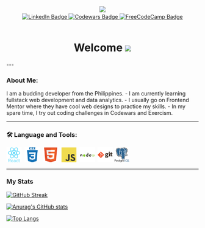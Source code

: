 <div id="header" align="center">
  <img src="https://media.giphy.com/media/ZEUODEtQiUZWGg6IHR/giphy.gif" width="100"/>
  
  <div id="badges">
    <a href="https://www.linkedin.com/in/josuer-bague/">
      <img src="https://img.shields.io/badge/LinkedIn-blue?style=for-the-badge&logo=linkedin&logoColor=white" alt="LinkedIn Badge"/>
    </a>
    <a href="https://www.codewars.com/users/JosuerB">
      <img src="https://img.shields.io/badge/Codewars-B1361E?style=for-the-badge&logo=codewars&logoColor=grey" alt="Codewars Badge"/>
    </a>
    <a href="https://www.freecodecamp.org/JosuerBague">
      <img src="https://img.shields.io/badge/Freecodecamp-%23123.svg?&style=for-the-badge&logo=freecodecamp&logoColor=green" alt="FreeCodeCamp Badge"/>
    </a>
  </div>
  <img src="https://komarev.com/ghpvc/?username=JoshDagat&style=flat-square&color=blue" alt=""/>
  <h1>
  Welcome
    <img src="https://media.giphy.com/media/hvRJCLFzcasrR4ia7z/giphy.gif" width="30px"/>
  </h1>
  </div>
  ---
  
  ### About Me:
  
  I am a budding developer from the Philippines.
    - I am currently learning fullstack web development and data analytics.
    - I usually go on Frontend Mentor where they have cool web designs to practice my skills.
    - In my spare time, I try out coding challenges in Codewars and Exercism.
  
  ---
  
  ### 🛠️ Language and Tools:
  
  <div>
    <img src="https://github.com/devicons/devicon/blob/master/icons/react/react-original-wordmark.svg" title="React" alt="React" width="40" height="40"/>&nbsp;
    <img src="https://github.com/devicons/devicon/blob/master/icons/css3/css3-plain-wordmark.svg"  title="CSS3" alt="CSS" width="40" height="40"/>&nbsp;
    <img src="https://github.com/devicons/devicon/blob/master/icons/html5/html5-original.svg" title="HTML5" alt="HTML" width="40" height="40"/>&nbsp;
    <img src="https://github.com/devicons/devicon/blob/master/icons/javascript/javascript-original.svg" title="JavaScript" alt="JavaScript" width="40" height="40"/>&nbsp;
    <img src="https://github.com/devicons/devicon/blob/master/icons/nodejs/nodejs-original-wordmark.svg" title="NodeJS" alt="NodeJS" width="40" height="40"/>&nbsp;
    <img src="https://github.com/devicons/devicon/blob/master/icons/git/git-original-wordmark.svg" title="Git" **alt="Git" width="40" height="40"/>
    <img src="https://github.com/devicons/devicon/blob/master/icons/postgresql/postgresql-original-wordmark.svg" title="postgresql" alt="postgresql" width="40" height="40"/>
  </div>
  
  ---
  
  ### My Stats
  
  [![GitHub Streak](http://github-readme-streak-stats.herokuapp.com?user=JoshDagat&theme=dark&background=000000)](https://git.io/streak-stats)
  
  [![Anurag's GitHub stats](https://github-readme-stats.vercel.app/api?username=JoshDagat)](https://github.com/anuraghazra/github-readme-stats)
  
  [![Top Langs](https://github-readme-stats.vercel.app/api/top-langs/?username=JoshDagat)](https://github.com/anuraghazra/github-readme-stats)


